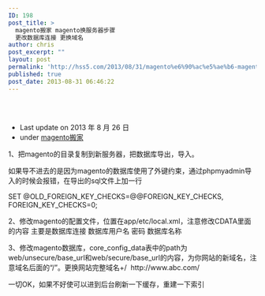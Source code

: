 ```yaml
---
ID: 198
post_title: >
  magento搬家 magento换服务器步骤
  更改数据库连接 更换域名
author: chris
post_excerpt: ""
layout: post
permalink: 'http://hss5.com/2013/08/31/magento%e6%90%ac%e5%ae%b6-magento%e6%8d%a2%e6%9c%8d%e5%8a%a1%e5%99%a8%e6%ad%a5%e9%aa%a4-%e6%9b%b4%e6%94%b9%e6%95%b0%e6%8d%ae%e5%ba%93%e8%bf%9e%e6%8e%a5-%e6%9b%b4%e6%8d%a2%e5%9f%9f%e5%90%8d/'
published: true
post_date: 2013-08-31 06:46:22
---
```

<h3>&nbsp;</h3> <ul> <li>Last update on 2013 年 8 月 26 日  <li>under <a href="http://www.51baofeng.com/wiki/archives/category/other-faq/magento-migration">magento搬家</a></li></ul> <p>1、把magento的目录复制到新服务器，把数据库导出，导入。 <p>如果导不进去的是因为magento的数据库使用了外键约束，通过phpmyadmin导入的时候会报错，在导出的sql文件上加一行 <p>SET @OLD_FOREIGN_KEY_CHECKS=@@FOREIGN_KEY_CHECKS, FOREIGN_KEY_CHECKS=0; <p>2、修改magento的配置文件，位置在app/etc/local.xml，注意修改CDATA里面的内容 主要是数据库连接 数据库用户名 密码 数据库名称 <p>3、修改magento数据库，core_config_data表中的path为web/unsecure/base_url和web/secure/base_url的内容，为你网站的新域名，注意域名后面的“/”。更换网站完整域名+/&nbsp; http://www.abc.com/ <p>一切OK，如果不好使可以进到后台刷新一下缓存，重建一下索引</p>